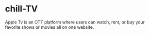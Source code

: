 # chill-TV
Apple Tv is an OTT platform where users can watch, rent, or buy your favorite shows or movies all on one website.
